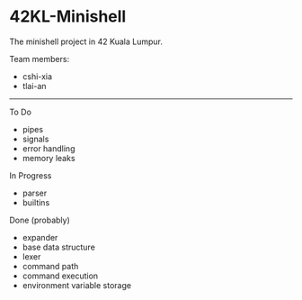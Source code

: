 # 42KL-Minishell
The minishell project in 42 Kuala Lumpur.

Team members:

- cshi-xia
- tlai-an

-------------------------------------------

To Do
- pipes
- signals
- error handling
- memory leaks

In Progress
- parser
- builtins

Done (probably)
- expander
- base data structure
- lexer
- command path
- command execution
- environment variable storage
